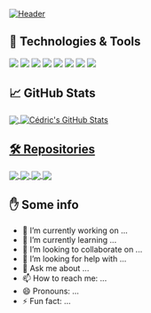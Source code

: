 

[![Header](https://github.com/pgmgent-thibdema/pgmgent-thibdema/blob/main/images/github_profile.jpg?raw=true "Header")](https://www.thibautdemaerteleire.be/)

## 🔧 Technologies & Tools

![](https://img.shields.io/badge/OS-Windows-informational?style=flat&logo=windows&logoColor=white&color=FB3449)
![](https://img.shields.io/badge/Editor-Visual%20studio%20code-informational?style=flat&logo=visual-studio-code&logoColor=white&color=FB3449)
![](https://img.shields.io/badge/Code-html-informational?style=flat&logo=html5&logoColor=white&color=FB3449)
![](https://img.shields.io/badge/Code-CSS-informational?style=flat&logo=css3&logoColor=white&color=FB3449)
![](https://img.shields.io/badge/Code-JavaScript-informational?style=flat&logo=javascript&logoColor=white&color=FB3449)
![](https://img.shields.io/badge/Code-React-informational?style=flat&logo=react&logoColor=white&color=FB3449)
![](https://img.shields.io/badge/Code-graphql-informational?style=flat&logo=graphql&logoColor=white&color=FB3449)
![](https://img.shields.io/badge/Code-php-informational?style=flat&logo=php&logoColor=white&color=FB3449)


## &#x1f4c8; GitHub Stats

<a href="https://github.com/pgmgent-thibdema/pgmgent-thibdema">
  <img align="center" src="https://github-readme-stats.vercel.app/api/top-langs/?username=pgmgent-thibdema&hide=css,html&title_color=ffffff&text_color=c9cacc&icon_color=2bbc8a&bg_color=1d1f21" />
</a>

<a href="https://github.com/pgmgent-thibdema/pgmgent-thibdema">
  <img align="center" src="https://github-readme-stats.vercel.app/api?username=pgmgent-thibdema&show_icons=true&line_height=27&count_private=true&title_color=ffffff&text_color=c9cacc&icon_color=FB3449&bg_color=1d1f21" alt="Cédric's GitHub Stats" /> 


## 🛠 Repositories

<a href="https://github.com/pgm-webpgm4/2021-werkstuk-react-app-pgmgent-thibdema">
  <img align="center" src="https://github-readme-stats.vercel.app/api/pin/?username=pgm-webpgm4&repo=2021-werkstuk-react-app-pgmgent-thibdema&title_color=ffffff&text_color=c9cacc&icon_color=FB3449&bg_color=1d1f21" />
</a>

<a href="https://github.com/pgm-webpgm4/2021-werkstuk-graphql-api-pgmgent-thibdema">
  <img align="center" src="https://github-readme-stats.vercel.app/api/pin/?username=pgm-webpgm4&repo=2021-werkstuk-graphql-api-pgmgent-thibdema&title_color=ffffff&text_color=c9cacc&icon_color=FB3449&bg_color=1d1f21" />
</a>

<a href="https://github.com/pgmgent-1920-students/case1-pgm-website-pgmgent-thibdema">
  <img align="center" src="https://github-readme-stats.vercel.app/api/pin/?username=pgmgent-1920-students&repo=case1-pgm-website-pgmgent-thibdema&title_color=ffffff&text_color=c9cacc&icon_color=FB3449&bg_color=1d1f21" />
</a>

<a href="https://github.com/pgmgent-1920-students/eindwerk-pgmgent-thibdema">
  <img align="center" src="https://github-readme-stats.vercel.app/api/pin/?username=pgmgent-1920-students&repo=eindwerk-pgmgent-thibdema&title_color=ffffff&text_color=c9cacc&icon_color=FB3449&bg_color=1d1f21" />
</a>

## ✋ Some info

- 🔭 I’m currently working on ...
- 🌱 I’m currently learning ...
- 👯 I’m looking to collaborate on ...
- 🤔 I’m looking for help with ...
- 💬 Ask me about ...
- 📫 How to reach me: ...
- 😄 Pronouns: ...
- ⚡ Fun fact: ...